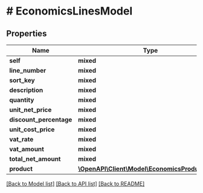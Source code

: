 # # EconomicsLinesModel

## Properties

Name | Type | Description | Notes
------------ | ------------- | ------------- | -------------
**self** | **mixed** |  | [optional]
**line_number** | **mixed** |  |
**sort_key** | **mixed** |  |
**description** | **mixed** |  | [optional]
**quantity** | **mixed** |  |
**unit_net_price** | **mixed** |  |
**discount_percentage** | **mixed** |  |
**unit_cost_price** | **mixed** |  |
**vat_rate** | **mixed** |  |
**vat_amount** | **mixed** |  |
**total_net_amount** | **mixed** |  |
**product** | [**\OpenAPI\Client\Model\EconomicsProductModel**](EconomicsProductModel.md) |  | [optional]

[[Back to Model list]](../../README.md#models) [[Back to API list]](../../README.md#endpoints) [[Back to README]](../../README.md)
